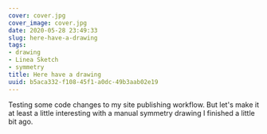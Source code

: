 ```yaml
---
cover: cover.jpg
cover_image: cover.jpg
date: 2020-05-28 23:49:33
slug: here-have-a-drawing
tags:
- drawing
- Linea Sketch
- symmetry
title: Here have a drawing
uuid: b5aca332-f108-45f1-a0dc-49b3aab02e19
---
```


Testing some code changes to my site publishing workflow.
But let's make it at least a little interesting with a manual symmetry drawing I finished a little bit ago.